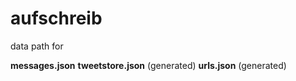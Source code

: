 # aufschreib

data path for 

**messages.json**
**tweetstore.json** (generated)
**urls.json** (generated)
